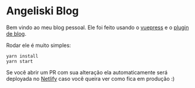 # Angeliski Blog

Bem vindo ao meu blog pessoal. Ele foi feito usando o [vuepress](https://vuepress.vuejs.org/) e o [plugin de blog](https://vuepress.vuejs.org/plugin/official/plugin-blog.html).

Rodar ele é muito simples:

```
yarn install
yarn start
```

Se você abrir um PR com sua alteração ela automaticamente será deployada no [Netlify](https://netlify.com) caso você queira ver como fica em produção :)
